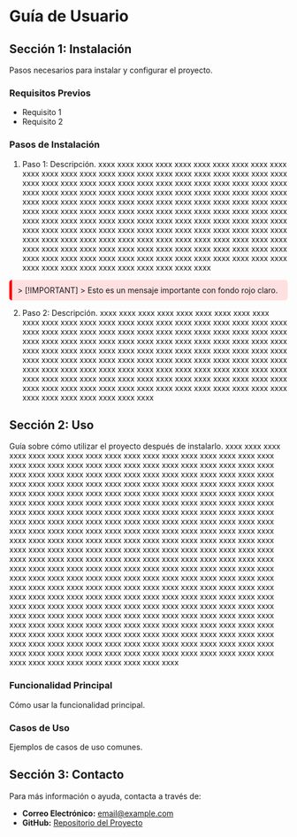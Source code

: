 # Guía de Usuario
## Sección 1: Instalación
Pasos necesarios para instalar y configurar el proyecto.
### Requisitos Previos
- Requisito 1
- Requisito 2
### Pasos de Instalación
1. Paso 1: Descripción.
xxxx xxxx xxxx xxxx
xxxx xxxx xxxx xxxx
xxxx xxxx xxxx xxxx
xxxx xxxx xxxx xxxx
xxxx xxxx xxxx xxxx
xxxx xxxx xxxx xxxx
xxxx xxxx xxxx xxxx
xxxx xxxx xxxx xxxx
xxxx xxxx xxxx xxxx
xxxx xxxx xxxx xxxx
xxxx xxxx xxxx xxxx
xxxx xxxx xxxx xxxx
xxxx xxxx xxxx xxxx
xxxx xxxx xxxx xxxx
xxxx xxxx xxxx xxxx
xxxx xxxx xxxx xxxx
xxxx xxxx xxxx xxxx
xxxx xxxx xxxx xxxx
xxxx xxxx xxxx xxxx
xxxx xxxx xxxx xxxx
xxxx xxxx xxxx xxxx
xxxx xxxx xxxx xxxx
xxxx xxxx xxxx xxxx
xxxx xxxx xxxx xxxx
xxxx xxxx xxxx xxxx
xxxx xxxx xxxx xxxx
xxxx xxxx xxxx xxxx
xxxx xxxx xxxx xxxx
xxxx xxxx xxxx xxxx
xxxx xxxx xxxx xxxx
xxxx xxxx xxxx xxxx
xxxx xxxx xxxx xxxx
xxxx xxxx xxxx xxxx
xxxx xxxx xxxx xxxx
xxxx xxxx xxxx xxxx
xxxx xxxx xxxx xxxx
xxxx xxxx xxxx xxxx
xxxx xxxx xxxx xxxx
xxxx xxxx xxxx xxxx
xxxx xxxx xxxx xxxx

<div style="background-color: #ffe0e0; padding: 10px; border-radius: 5px; border-left: 5px solid red;">
    > [!IMPORTANT]
    > Esto es un mensaje importante con fondo rojo claro.
</div>

2. Paso 2: Descripción.
xxxx xxxx xxxx xxxx
xxxx xxxx xxxx xxxx
xxxx xxxx xxxx xxxx
xxxx xxxx xxxx xxxx
xxxx xxxx xxxx xxxx
xxxx xxxx xxxx xxxx
xxxx xxxx xxxx xxxx
xxxx xxxx xxxx xxxx
xxxx xxxx xxxx xxxx
xxxx xxxx xxxx xxxx
xxxx xxxx xxxx xxxx
xxxx xxxx xxxx xxxx
xxxx xxxx xxxx xxxx
xxxx xxxx xxxx xxxx
xxxx xxxx xxxx xxxx
xxxx xxxx xxxx xxxx
xxxx xxxx xxxx xxxx
xxxx xxxx xxxx xxxx
xxxx xxxx xxxx xxxx
xxxx xxxx xxxx xxxx
xxxx xxxx xxxx xxxx
xxxx xxxx xxxx xxxx
xxxx xxxx xxxx xxxx
xxxx xxxx xxxx xxxx
xxxx xxxx xxxx xxxx
xxxx xxxx xxxx xxxx
xxxx xxxx xxxx xxxx
xxxx xxxx xxxx xxxx
xxxx xxxx xxxx xxxx
xxxx xxxx xxxx xxxx
xxxx xxxx xxxx xxxx
xxxx xxxx xxxx xxxx


## Sección 2: Uso
Guía sobre cómo utilizar el proyecto después de instalarlo.
xxxx xxxx xxxx xxxx
xxxx xxxx xxxx xxxx
xxxx xxxx xxxx xxxx
xxxx xxxx xxxx xxxx
xxxx xxxx xxxx xxxx
xxxx xxxx xxxx xxxx
xxxx xxxx xxxx xxxx
xxxx xxxx xxxx xxxx
xxxx xxxx xxxx xxxx
xxxx xxxx xxxx xxxx
xxxx xxxx xxxx xxxx
xxxx xxxx xxxx xxxx
xxxx xxxx xxxx xxxx
xxxx xxxx xxxx xxxx
xxxx xxxx xxxx xxxx
xxxx xxxx xxxx xxxx
xxxx xxxx xxxx xxxx
xxxx xxxx xxxx xxxx
xxxx xxxx xxxx xxxx
xxxx xxxx xxxx xxxx
xxxx xxxx xxxx xxxx
xxxx xxxx xxxx xxxx
xxxx xxxx xxxx xxxx
xxxx xxxx xxxx xxxx
xxxx xxxx xxxx xxxx
xxxx xxxx xxxx xxxx
xxxx xxxx xxxx xxxx
xxxx xxxx xxxx xxxx
xxxx xxxx xxxx xxxx
xxxx xxxx xxxx xxxx
xxxx xxxx xxxx xxxx
xxxx xxxx xxxx xxxx
xxxx xxxx xxxx xxxx
xxxx xxxx xxxx xxxx
xxxx xxxx xxxx xxxx
xxxx xxxx xxxx xxxx
xxxx xxxx xxxx xxxx
xxxx xxxx xxxx xxxx
xxxx xxxx xxxx xxxx
xxxx xxxx xxxx xxxx
xxxx xxxx xxxx xxxx
xxxx xxxx xxxx xxxx
xxxx xxxx xxxx xxxx
xxxx xxxx xxxx xxxx
xxxx xxxx xxxx xxxx
xxxx xxxx xxxx xxxx
xxxx xxxx xxxx xxxx
xxxx xxxx xxxx xxxx
xxxx xxxx xxxx xxxx
xxxx xxxx xxxx xxxx
xxxx xxxx xxxx xxxx
xxxx xxxx xxxx xxxx
xxxx xxxx xxxx xxxx
xxxx xxxx xxxx xxxx
xxxx xxxx xxxx xxxx
xxxx xxxx xxxx xxxx
xxxx xxxx xxxx xxxx
xxxx xxxx xxxx xxxx
xxxx xxxx xxxx xxxx
xxxx xxxx xxxx xxxx
xxxx xxxx xxxx xxxx
xxxx xxxx xxxx xxxx
xxxx xxxx xxxx xxxx
xxxx xxxx xxxx xxxx
xxxx xxxx xxxx xxxx
xxxx xxxx xxxx xxxx
xxxx xxxx xxxx xxxx
xxxx xxxx xxxx xxxx
xxxx xxxx xxxx xxxx
xxxx xxxx xxxx xxxx
xxxx xxxx xxxx xxxx
xxxx xxxx xxxx xxxx
xxxx xxxx xxxx xxxx
xxxx xxxx xxxx xxxx
xxxx xxxx xxxx xxxx
xxxx xxxx xxxx xxxx
xxxx xxxx xxxx xxxx
xxxx xxxx xxxx xxxx
xxxx xxxx xxxx xxxx
xxxx xxxx xxxx xxxx

### Funcionalidad Principal
Cómo usar la funcionalidad principal.
### Casos de Uso
Ejemplos de casos de uso comunes.
## Sección 3: Contacto
Para más información o ayuda, contacta a través de:
- **Correo Electrónico:** [email@example.com](mailto:email@example.com)
- **GitHub:** [Repositorio del Proyecto](https://github.com/usuario/proyecto)